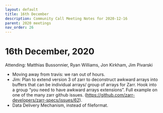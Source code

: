 ```yaml
---
layout: default
title: 16th December
description: Community Call Meeting Notes for 2020-12-16
parent: 2020 meetings
nav_order: 26
---
```


# 16th December, 2020

Attending: Matthias Bussonnier, Ryan Williams, Jon Kirkham, Jim Pivarski

-   Moving away from travis: we ran out of hours.
-   Jim: Plan to extend version 3 of zarr to deconstruct awkward arrays
    into buffers that can be individual arrays/ group of arrays for
    Zarr. Hook into a group “you need to have awkward arrays
    extensions”. Full example on one of the many zarr github issues.
    (https://github.com/zarr-developers/zarr-specs/issues/62).
-   Data Delivery Mechanism, instead of fileformat.

